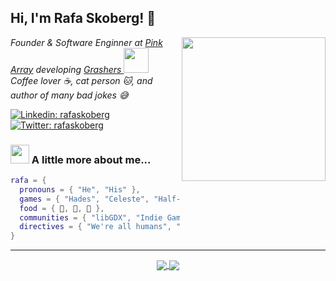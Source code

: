 <h2> Hi, I'm Rafa Skoberg! 👋</h2>
<img align='right' src="https://media.giphy.com/media/kdddIq6rZJIEbHVlHk/giphy.gif" width="230">
<p><em>
  Founder & Software Enginner at <a href="http://www.pinkarray.com">Pink Array</a> developing <a href="http://www.grashers.com">Grashers <img src="http://grashers.com/images/lil_grasher.png" width="40"></a>
  </br>
  Coffee lover ☕, cat person 🐱, and author of many bad jokes 😅
</em></p>

[![Linkedin: rafaskoberg](https://img.shields.io/badge/-rafaskoberg-blue?style=flat-square&logo=Linkedin&logoColor=white&link=https://www.linkedin.com/in/rafaskoberg/)](https://www.linkedin.com/in/rafaskoberg/)
[![Twitter: rafaskoberg](https://img.shields.io/twitter/follow/rafaskoberg?style=social)](https://twitter.com/rafaskoberg)


### <img src="https://media.giphy.com/media/vrG0KwEKD7CJbTeeaH/giphy.gif" width="30"> A little more about me...  

```lua
rafa = {
  pronouns = { "He", "His" },
  games = { "Hades", "Celeste", "Half-Life" },
  food = { 🍣, 🥗, 🍺 },
  communities = { "libGDX", "Indie Games Community" },
  directives = { "We're all humans", "Life comes first", "Enjoy and have fun!" }
}
```

---

<p align="center">
  <a href="https://github.com/RafaSKB/">
    <img align="center" src="https://github-readme-stats.vercel.app/api?username=RafaSKB&show_icons=true&theme=gotham&count_private=true&hide_title=true" />
  </a>
  <a href="https://github.com/RafaSKB/">
    <img align="center" src="https://github-readme-stats.vercel.app/api/top-langs/?username=RafaSKB&layout=default&theme=gotham&count_private=true" />
  </a>
</p>
